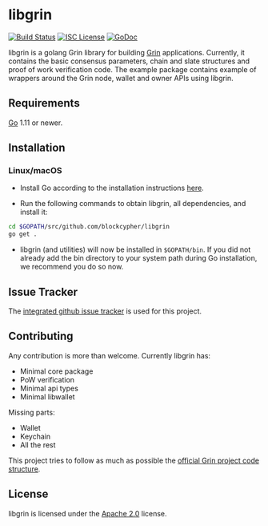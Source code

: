 # libgrin

[![Build Status](https://dev.azure.com/blockcypher/libgrin/_apis/build/status/blockcypher.libgrin?branchName=master)](https://dev.azure.com/blockcypher/libgrin/_build/latest?definitionId=1&branchName=master)
[![ISC License](http://img.shields.io/badge/license-apache2-blue.svg)](https://www.apache.org/licenses/LICENSE-2.0)
[![GoDoc](https://img.shields.io/badge/godoc-reference-blue.svg)](https://godoc.org/github.com/blockcypher/libgrin)

libgrin is a golang Grin library for building [Grin](https://github.com/mimblewimble/grin) applications.
Currently, it contains the basic consensus parameters,  chain and slate structures and proof of work verification code. The example package contains example of wrappers around the Grin node, wallet and owner APIs using libgrin.

## Requirements

[Go](http://golang.org) 1.11 or newer.

## Installation

### Linux/macOS

- Install Go according to the installation instructions [here](http://golang.org/doc/install).

- Run the following commands to obtain libgrin, all dependencies, and install it:

```bash
cd $GOPATH/src/github.com/blockcypher/libgrin
go get .
```

- libgrin (and utilities) will now be installed in ```$GOPATH/bin```.  If you did
  not already add the bin directory to your system path during Go installation,
  we recommend you do so now.

## Issue Tracker

The [integrated github issue tracker](https://github.com/blockcypher/libgrin/issues)
is used for this project.

## Contributing

Any contribution is more than welcome. Currently libgrin has:

- Minimal core package
- PoW verification
- Minimal api types
- Minimal libwallet

Missing parts:

- Wallet
- Keychain
- All the rest

This project tries to follow as much as possible the [official Grin project code structure](https://github.com/mimblewimble/grin).

## License

libgrin is licensed under the [Apache 2.0](https://www.apache.org/licenses/LICENSE-2.0) license.
